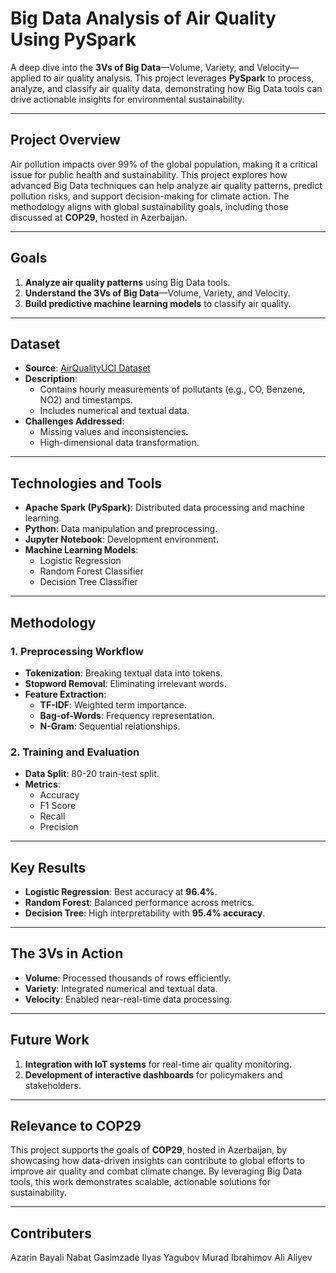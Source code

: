 # **Big Data Analysis of Air Quality Using PySpark**
A deep dive into the **3Vs of Big Data**—Volume, Variety, and Velocity—applied to air quality analysis. This project leverages **PySpark** to process, analyze, and classify air quality data, demonstrating how Big Data tools can drive actionable insights for environmental sustainability.

---

## **Project Overview**
Air pollution impacts over 99% of the global population, making it a critical issue for public health and sustainability. This project explores how advanced Big Data techniques can help analyze air quality patterns, predict pollution risks, and support decision-making for climate action. The methodology aligns with global sustainability goals, including those discussed at **COP29**, hosted in Azerbaijan.

---

## **Goals**
1. **Analyze air quality patterns** using Big Data tools.
2. **Understand the 3Vs of Big Data**—Volume, Variety, and Velocity.
3. **Build predictive machine learning models** to classify air quality.

---

## **Dataset**
- **Source**: [AirQualityUCI Dataset](https://archive.ics.uci.edu/ml/datasets/Air+Quality)
- **Description**:
  - Contains hourly measurements of pollutants (e.g., CO, Benzene, NO2) and timestamps.
  - Includes numerical and textual data.
- **Challenges Addressed**:
  - Missing values and inconsistencies.
  - High-dimensional data transformation.

---

## **Technologies and Tools**
- **Apache Spark (PySpark)**: Distributed data processing and machine learning.
- **Python**: Data manipulation and preprocessing.
- **Jupyter Notebook**: Development environment.
- **Machine Learning Models**:
  - Logistic Regression
  - Random Forest Classifier
  - Decision Tree Classifier

---

## **Methodology**
### **1. Preprocessing Workflow**
- **Tokenization**: Breaking textual data into tokens.
- **Stopword Removal**: Eliminating irrelevant words.
- **Feature Extraction**:
  - **TF-IDF**: Weighted term importance.
  - **Bag-of-Words**: Frequency representation.
  - **N-Gram**: Sequential relationships.

### **2. Training and Evaluation**
- **Data Split**: 80-20 train-test split.
- **Metrics**:
  - Accuracy
  - F1 Score
  - Recall
  - Precision

---

## **Key Results**
- **Logistic Regression**: Best accuracy at **96.4%**.
- **Random Forest**: Balanced performance across metrics.
- **Decision Tree**: High interpretability with **95.4% accuracy**.

---

## **The 3Vs in Action**
- **Volume**: Processed thousands of rows efficiently.
- **Variety**: Integrated numerical and textual data.
- **Velocity**: Enabled near-real-time data processing.

---

## **Future Work**
1. **Integration with IoT systems** for real-time air quality monitoring.
2. **Development of interactive dashboards** for policymakers and stakeholders.

---

## **Relevance to COP29**
This project supports the goals of **COP29**, hosted in Azerbaijan, by showcasing how data-driven insights can contribute to global efforts to improve air quality and combat climate change. By leveraging Big Data tools, this work demonstrates scalable, actionable solutions for sustainability.

---

## **Contributers**
Azarin Bayali 
Nabat Gasimzade 
Ilyas Yagubov
Murad Ibrahimov
Ali Aliyev


